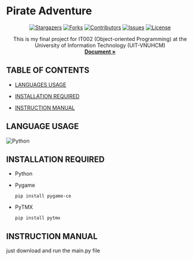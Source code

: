 # Pirate Adventure
 
<a name="readme-top"></a>

<div align="center">
  
  [![Stargazers][stars-shield]][stars-url]
  [![Forks][forks-shield]][forks-url]
  [![Contributors][contributors-shield]][contributors-url]
  [![Issues][issues-shield]][issues-url]
  [![License][license-shield]][license-url]
  
</div>


  <p align="center">
    This is my final project for IT002 (Object-oriented Programming) at the University of Information Technology (UIT-VNUHCM)
    <br />
    <a href="https://github.com/chisngooo/IT002-PirateAdventure"><strong>Document »</strong></a>
    <br />

  </p>
</div>

## TABLE OF CONTENTS

<!-- [Ý tưởng](#ý-tưởng) -->
- [LANGUAGES USAGE](#LANGUAGE-USAGE)

- [INSTALLATION REQUIRED](#INSTALLATION-REQUIRED)

- [INSTRUCTION MANUAL](#INSTRUCTION-MANUAL)

<!-- ABOUT THE PROJECT -->

<!--## Ý tưởng

<!-- [![Product Name Screen Shot][product-screenshot]](https://example.com) 

<!-- [![Product Name Screen Shot][product-screenshot]](https://example.com) 

viết đại cái gì vô đây nè

<p align="right">(<a href="#readme-top">Lên đầu trang</a>)</p> -->

## LANGUAGE USAGE

<!-- - [![Flutter][flutter]][flutter-url]
- [![Firebase][firebase]][firebase-url] -->

![Python](https://img.shields.io/badge/python-3670A0?style=for-the-badge&logo=python&logoColor=ffdd54)


<!-- GETTING STARTED -->


## INSTALLATION REQUIRED

- Python
- Pygame
  
   ```shell
   pip install pygame-ce
 - PyTMX
   ```shell
   pip install pytmx

## INSTRUCTION MANUAL
just download and run the main.py file



[contributors-shield]: https://img.shields.io/github/contributors/chisngooo/IT002-PirateAdventure
[contributors-url]: https://github.com/chisngooo/IT002-PirateAdventure/graphs/contributors
[forks-shield]: https://img.shields.io/github/forks/chisngooo/IT002-PirateAdventure.svg?style=for-the-badge
[forks-url]: https://github.com/chisngooo/IT002-PirateAdventure/network/members
[stars-shield]: https://img.shields.io/github/stars/chisngooo/IT002-PirateAdventure.svg?style=for-the-badge
[stars-url]: https://github.com/chisngooo/IT002-PirateAdventure/stargazers
[issues-shield]: https://img.shields.io/github/issues/chisngooo/IT002-PirateAdventure.svg?style=for-the-badge
[issues-url]: https://github.com/github_username/repo_name/issues
[license-shield]: https://img.shields.io/github/license/chisngooo/IT002-PirateAdventure.svg?style=for-the-badge
[license-url]: https://github.com/chisngooo/IT002-PirateAdventure/blob/main/LICENSE
[product-screenshot]: md-images/screenshot.png
[Django]: https://img.shields.io/badge/Django-092E20?style=for-the-badge&logo=django&logoColor=white
[SQLITE]: https://img.shields.io/badge/SQLite-07405E?style=for-the-badge&logo=sqlite&logoColor=white
[NGROK]: https://img.shields.io/badge/Ngrok-1F1E37?style=for-the-badge&logo=ngrok&logoColor=white
[HTML]: https://img.shields.io/badge/HTML-239120?style=for-the-badge&logo=html5&logoColor=white
[CSS]: https://img.shields.io/badge/CSS-239120?&style=for-the-badge&logo=css3&logoColor=white
[SCSS]: https://img.shields.io/badge/Sass-CC6699?style=for-the-badge&logo=sass&logoColor=white
[JAVASCRIPT]: https://img.shields.io/badge/JavaScript-323330?style=for-the-badge&logo=javascript&logoColor=F7DF1E

